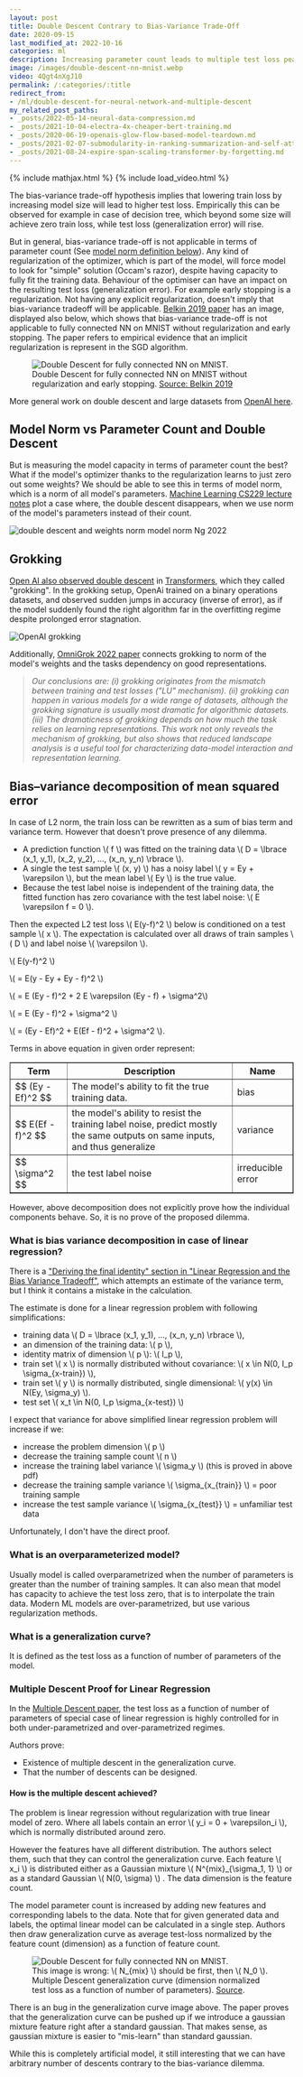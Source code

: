 ```yaml
---
layout: post
title: Double Descent Contrary to Bias-Variance Trade-Off
date: 2020-09-15
last_modified_at: 2022-10-16
categories: ml
description: Increasing parameter count leads to multiple test loss peaks and a global minima in the overparameterized regime.
image: /images/double-descent-nn-mnist.webp
video: 4Qgt4nXgJ10
permalink: /:categories/:title
redirect_from:
- /ml/double-descent-for-neural-network-and-multiple-descent
my_related_post_paths:
- _posts/2022-05-14-neural-data-compression.md
- _posts/2021-10-04-electra-4x-cheaper-bert-training.md
- _posts/2020-06-19-openais-glow-flow-based-model-teardown.md
- _posts/2021-02-07-submodularity-in-ranking-summarization-and-self-attention.md
- _posts/2021-08-24-expire-span-scaling-transformer-by-forgetting.md
---
```




{% include mathjax.html %}
{% include load_video.html %}


The bias-variance trade-off hypothesis implies that lowering train loss by increasing model size will lead to higher test loss.
Empirically this can be observed for example in case of decision tree, which beyond some size will achieve zero train loss, while test loss (generalization error) will rise.

But in general, bias-variance trade-off is not applicable in terms of parameter count (See [model norm definition below](#model-norm-vs-parameter-count-and-double-descent)).
Any kind of regularization of the optimizer, which is part of the model, will force model to look for "simple" solution (Occam's razor), despite having capacity to fully fit the training data.
Behaviour of the optimiser can have an impact on the resulting test loss (generalization error). For example early stopping is a regularization.
Not having any explicit regularization, doesn't imply that bias-variance tradeoff will be applicable.
[Belkin 2019 paper](https://arxiv.org/abs/1812.11118) has an image, displayed also below, which shows that bias-variance trade-off is not applicable to fully connected NN on MNIST without regularization and early stopping.
The paper refers to empirical evidence that an implicit regularization is represent in the SGD algorithm.

<figure class="figure">
    <img
        class="figure-img img-fluid rounded lazyload"
        data-src="/images/double-descent-nn-mnist.webp"
        alt="Double Descent for fully connected NN on MNIST."/>
    <figcaption class="figure-caption">Double Descent for fully connected NN on MNIST without regularization and early stopping. <a href="https://arxiv.org/abs/1812.11118">Source: Belkin 2019</a></figcaption>
</figure>


More general work on double descent and large datasets from [OpenAI here](https://arxiv.org/pdf/1912.02292.pdf).

## Model Norm vs Parameter Count and Double Descent
But is measuring the model capacity in terms of parameter count the best?
What if the model's optimizer thanks to the regularization learns to just zero out some weights?
We should be able to see this in terms of model norm, which is a norm of all model's parameters.
[Machine Learning CS229 lecture notes](https://cs229.stanford.edu/lectures-spring2022/main_notes.pdf) plot a case where, the double descent disappears, when we use norm of the model's parameters instead of their count.

![double descent and weights norm model norm  Ng 2022](/images/double-descent-and-weights-norm-model-norm--ng-2022.png)


## Grokking
[Open AI also observed double descent](https://mathai-iclr.github.io/papers/papers/MATHAI_29_paper.pdf?utm_campaign=The%20Batch&utm_medium=email&_hsmi=209230924&utm_content=209231304&utm_source=hs_email) in [Transformers](/ml/transformers-self-attention-mechanism-simplified),
which they called "grokking". In the grokking setup, OpenAi trained on a binary operations datasets, and observed sudden jumps in accuracy (inverse of error), as if the model suddenly found the right algorithm far in the overfitting regime despite prolonged error stagnation.

![OpenAI grokking](/images/opean-ai-grokking.png)


Additionally, [OmniGrok 2022 paper](https://arxiv.org/pdf/2210.01117.pdf) connects grokking to norm of the model's weights and the tasks dependency on good representations.
<blockquote style="font-style: italic" class="blockquote">
Our conclusions are: (i) grokking originates from the mismatch between training and test losses ("LU" mechanism). (ii) grokking can happen in various models for a wide range of datasets, although the grokking signature is usually most dramatic for algorithmic datasets. (iii) The dramaticness of grokking depends on how much the task relies on learning representations. This work not only reveals the mechanism of grokking, but also shows that reduced landscape analysis is a useful tool for characterizing data-model interaction and representation learning.
</blockquote>



## Bias–variance decomposition of mean squared error 

In case of L2 norm, the train loss can be rewritten as a sum of bias term and variance term. However that doesn't prove presence of any dilemma.

- A prediction function \\( f \\) was fitted on the training data \\( D = \lbrace (x_1, y_1), (x_2, y_2), ..., (x_n, y_n) \rbrace \\).
- A single the test sample \\( (x, y) \\) has a noisy label \\( y = Ey + \varepsilon \\), but the mean label \\( Ey \\) is the true value.
- Because the test label noise is independent of the training data, the fitted function has zero covariance with the test label noise: \\( E \varepsilon f = 0 \\).

Then the expected L2 test loss \\( E(y-f)^2 \\) below is conditioned on a test sample \\( x \\). The expectation is calculated over all draws of train samples \\( D \\) and label noise \\( \varepsilon \\).

\\( E(y-f)^2 \\)

\\( = E(y - Ey + Ey - f)^2 \\)

\\( = E (Ey - f)^2 + 2 E \varepsilon (Ey - f) + \sigma^2\\)

\\( = E (Ey - f)^2 + \sigma^2 \\)

\\( = (Ey - Ef)^2 + E(Ef - f)^2 + \sigma^2 \\).

Terms in above equation in given order represent:

<table border="1" class="dataframe">
<thead>
    <tr>
        <th scope="col">
            Term
        </th>
        <th scope="col">
            Description
        </th>
        <th scope="col">
            Name
        </th>
    </tr>
</thead>
<tbody>
    <tr>
        <td>
            $$ (Ey - Ef)^2 $$
        </td>
        <td>The model's ability to fit the true training data.</td>
        <td>bias</td>
    </tr>
    <tr>
        <td>$$ E(Ef - f)^2 $$</td>
        <td>the model's ability to resist the training label noise, predict mostly the same outputs on same inputs, and thus generalize</td>
        <td>variance</td>
    </tr>
    <tr>
        <td>$$ \sigma^2 $$</td>
        <td>the test label noise</td>
        <td>irreducible error</td>
    </tr>
</tbody>
</table>
        
However, above decomposition does not explicitly prove how the individual components behave.
So, it is no prove of the proposed dilemma.

### What is bias variance decomposition in case of linear regression? 
There is a ["Deriving the final identity" section in "Linear Regression and the  Bias Variance Tradeoff"](https://people.eecs.berkeley.edu/~jegonzal/assets/slides/linear_regression.pdf),
which attempts an estimate of the variance term,
but I think it contains a mistake in the calculation.

The estimate is done for a linear regression problem with following simplifications:
- training data \\( D = \lbrace (x_1, y_1), ..., (x_n, y_n) \rbrace \\),
- an dimension of the training data: \\( p \\),
- identity matrix of dimension \\( p \\): \\( I_p \\),
- train set \\( x \\) is normally distributed without covariance: \\( x \in N(0, I_p \sigma_{x-train}) \\),
- train set \\( y \\) is normally distributed, single dimensional: \\( y(x) \in N(Ey, \sigma_y) \\).
- test set \\( x_t \in N(0, I_p \sigma_{x-test}) \\)

I expect that variance for above simplified linear regression problem will increase if we:
- increase the problem dimension \\( p \\)
- decrease the training sample count \\( n \\)
- increase the training label variance \\( \sigma_y \\) (this is proved in above pdf)
- decrease the training sample variance \\( \sigma_{x_{train}} \\) = poor training sample
- increase the test sample variance \\( \sigma_{x_{test}} \\) = unfamiliar test data

Unfortunately, I don't have the direct proof.


### What is an overparameterized model?

Usually model is called overparametrized when the number of parameters is greater than the number of training samples.
It can also mean that model has capacity to achieve the test loss zero, that is to interpolate the train data.
Modern ML models are over-parametrized, but use various regularization methods.


### What is a generalization curve?

It is defined as the test loss as a function of number of parameters of the model.


###  Multiple Descent Proof for Linear Regression

In the [Multiple Descent paper](https://arxiv.org/abs/2008.01036), the test loss as a function of number of parameters of special case of linear regression is highly controlled for in both under-parametrized and over-parametrized regimes.

Authors prove:
- Existence of multiple descent in the generalization curve.
- That the number of descents can be designed.


#### How is the multiple descent achieved?

The problem is linear regression without regularization with true linear model of zero.
Where all labels contain an error \\( y_i = 0 + \varepsilon_i \\), which is normally distributed around zero.

However the features have all different distribution.
The authors select them, such that they can control the generalization curve.
Each feature \\( x_i \\) is distributed either as a Gaussian mixture \\( N^{mix}_{\sigma_1, 1} \\) or as a standard Gaussian \\( N(0, \sigma) \\) .
The data dimension is the feature count.

The model parameter count is increased by adding new features and corresponding labels to the data.
Note that for given generated data and labels, the optimal linear model can be calculated in a single step.
Authors then draw generalization curve as average test-loss normalized by the feature count (dimension) as a function of feature count.

<figure class="figure">
    <img
        class="figure-img img-fluid rounded lazyload"
        data-src="/images/double-descent-generalization-curve.webp"
        alt="Double Descent for fully connected NN on MNIST."/>
    <figcaption class="figure-caption">This image is wrong: \( N_{mix} \) should be first, then \( N_0 \). Multiple Descent generalization curve (dimension normalized test loss as a function of number of parameters). <a href="https://arxiv.org/abs/2008.01036">Source</a>.</figcaption>
</figure>

There is an bug in the generalization curve image above.
The paper proves that the generalization curve can be pushed up if we introduce a gaussian mixture feature right after a standard gaussian.
That makes sense, as gaussian mixture is easier to "mis-learn" than standard gaussian.

While this is completely artificial model, it still interesting that we can have arbitrary number of descents contrary to the bias-variance dilemma.

